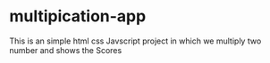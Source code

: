 # multipication-app
This is an simple html css Javscript project in which we multiply two number and shows the Scores
